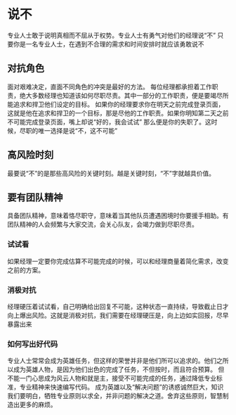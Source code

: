 # 说不
专业人士敢于说明真相而不屈从于权势。专业人士有勇气对他们的经理说“不”
只要你是一名专业人士，在遇到不合理的需求和时间安排时就应该勇敢说不

## 对抗角色
面对艰难决定，直面不同角色的冲突是最好的方法。
每位经理都承担着工作职责，绝大多数经理也知道该如何尽职尽责。其中一部分的工作职责，便是要竭尽所能追求和捍卫他们设定的目标。
如果你的经理要求你在明天之前完成登录页面，这就是他在追求和捍卫的一个目标，那是尽他的工作职责。如果你明知第二天之前不可能完成登录页面，嘴上却说“好的，我会试试”
那么便是你的失职了。这时候，尽职的唯一选择是说“不，这不可能”

## 高风险时刻
最要说“不”的是那些高风险的关键时刻。越是关键时刻，“不”字就越具价值。

## 要有团队精神
具备团队精神，意味着恪尽职守，意味着当其他队员遭遇困境时你要援手相助。有团队精神的人会频繁与大家交流，会关心队友，会竭力做到尽职尽责。

### 试试看
如果经理一定要你完成估算不可能完成的时候，可以和经理商量着简化需求，改变之前的方案。

### 消极对抗
经理硬压着试试看，自己明确给出回复不可能，这种状态一直持续，导致截止日才向上爆出风险。这就是消极对抗，我们需要在经理硬压是，向上边如实回报，尽早暴露出来

### 如何写出好代码
专业人士常常会成为英雄任务，但这样的荣誉并非是他们所可以追求的。他们之所以成为英雄人物，是因为他们出色的完成了任务，不但按时，而且符合预算。
但不能一门心思成为风云人物和就是主，接受不可能完成的任务，通过降低专业标准，专业精神来快速编写代码。
成为英雄以及“解决问题”的诱惑诚然巨大，知识我们要明白，牺牲专业原则以求全，并非问题的解决之道。舍弃这些原则，智慧制造出更多的麻烦。